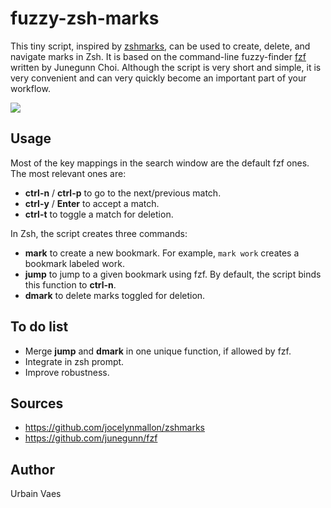 # fuzzy-zsh-marks
This tiny script, inspired by [zshmarks](https://github.com/jocelynmallon/zshmarks), can be used to create, delete, and navigate marks in Zsh. It is based on the command-line fuzzy-finder [fzf](https://github.com/junegunn/fzf) written by Junegunn Choi. Although the script is very short and simple, it is very convenient and can very quickly become an important part of your workflow.

![](https://raw.github.com/uvaes/fuzzy-zsh-marks/demo/demo.gif)

## Usage
Most of the key mappings in the search window are the default fzf ones. The most relevant ones are:

- **ctrl-n** / **ctrl-p** to go to the next/previous match.
- **ctrl-y** / **Enter** to accept a match.
- **ctrl-t** to toggle a match for deletion.

In Zsh, the script creates three commands:

- **mark** to create a new bookmark. For example, `mark work` creates a bookmark labeled work.
- **jump** to jump to a given bookmark using fzf. By default, the script binds this function to **ctrl-n**.
- **dmark** to delete marks toggled for deletion. 

## To do list

- Merge **jump** and **dmark** in one unique function, if allowed by fzf.
- Integrate in zsh prompt.
- Improve robustness.

## Sources

- https://github.com/jocelynmallon/zshmarks
- https://github.com/junegunn/fzf

## Author

Urbain Vaes
